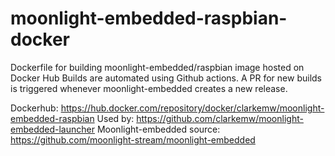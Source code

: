 # moonlight-embedded-raspbian-docker
Dockerfile for building moonlight-embedded/raspbian image hosted on Docker Hub
Builds are automated using Github actions. A PR for new builds is triggered whenever 
moonlight-embedded creates a new release.

Dockerhub: https://hub.docker.com/repository/docker/clarkemw/moonlight-embedded-raspbian
Used by: https://github.com/clarkemw/moonlight-embedded-launcher
Moonlight-embedded source: https://github.com/moonlight-stream/moonlight-embedded
